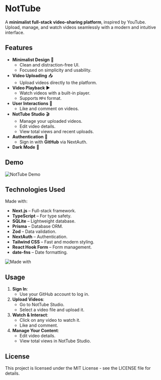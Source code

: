 # NotTube

A **minimalist full-stack video-sharing platform**, inspired by YouTube. Upload, manage, and watch
videos seamlessly with a modern and intuitive interface.

## Features

-   **Minimalist Design** 🎨
    -   Clean and distraction-free UI.
    -   Focused on simplicity and usability.
-   **Video Uploading** 📤
    -   Upload videos directly to the platform.
-   **Video Playback** ▶️
    -   Watch videos with a built-in player.
    -   Supports `MP4` format.
-   **User Interactions** 💬
    -   Like and comment on videos.
-   **NotTube Studio** 🎬
    -   Manage your uploaded videos.
    -   Edit video details.
    -   View total views and recent uploads.
-   **Authentication** 🔐
    -   Sign in with **GitHub** via NextAuth.
-   **Dark Mode** 🌙

## Demo

![NotTube Demo](demo.gif)

## Technologies Used

Made with:

-   **Next.js** – Full-stack framework.
-   **TypeScript** – For type safety.
-   **SQLite** – Lightweight database.
-   **Prisma** – Database ORM.
-   **Zod** – Data validation.
-   **NextAuth** – Authentication.
-   **Tailwind CSS** – Fast and modern styling.
-   **React Hook Form** – Form management.
-   **date-fns** – Date formatting.

![Made with](https://skillicons.dev/icons?i=nextjs,typescript,sqlite,prisma,tailwindcss)

## Usage

1. **Sign In**:
    - Use your GitHub account to log in.
2. **Upload Videos**:
    - Go to NotTube Studio.
    - Select a video file and upload it.
3. **Watch & Interact**:
    - Click on any video to watch it.
    - Like and comment.
4. **Manage Your Content**:
    - Edit video details.
    - View total views in NotTube Studio.

## License

This project is licensed under the MIT License - see the LICENSE file for details.
